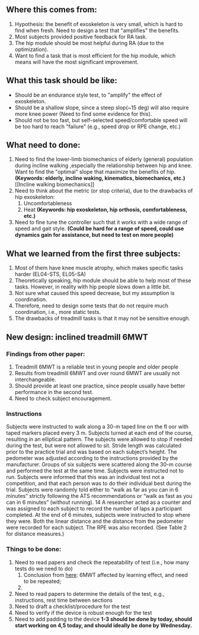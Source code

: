 ## Where this comes from:
1. Hypothesis: the benefit of exoskeleton is very small, which is hard to find when fresh. Need to design a test that "amplifies" the benefits.
2. Most subjects provided positive feedback for RA task.
3. The hip module should be most helpful during RA (due to the optimization).
4. Want to find a task that is most efficient for the hip module, which means will have the most significant improvement.

## What this task should be like:
- Should be an endurance style test, to "amplify" the effect of exoskeleton. 
- Should be a shallow slope, since a steep slop(~15 deg) will also require more knee power (Need to find some evidence for this).
- Should not be too fast, but self-selected speed/comfortable speed will be too hard to reach "failure" (e.g., speed drop or RPE change, etc.)

## What need to done:
1. Need to find the lower-limb biomechanics of elderly (general) population during incline walking ,especially the relationship between hip and knee. Want to find the "optimal" slope that maximize the benefits of hip. **(Keywords: elderly, incline waking, kinematics, biomechanics, etc.)** [[Incline walking biomechanics]]
2. Need to think about the metric (or stop criteria), due to the drawbacks of hip exoskeleton:
	1. Uncomfortableness
	2. Heat
	**(Keywords: hip exoskeleton, hip orthosis, comfortableness, etc.)**
3. Need to fine tune the controller such that it works with a wide range of speed and gait style. **(Could be hard for a range of speed, could use dynamics gain for assistance, but need to test on more people)** 



## What we learned from the first three subjects:
1. Most of them have knee muscle atrophy, which makes specific tasks harder (EL04-STS, EL05-SA)
2. Theoretically speaking, hip module should be able to help most of these tasks. However, in reality with hip people slows down a little bit.
3. Not sure what caused this speed decrease, but my assumption is coordination.
4. Therefore, need to design some tests that do not require much coordination, i.e., more static tests.
5. The drawbacks of treadmill tasks is that it may not be sensitive enough.


## New design: inclined treadmill 6MWT

### Findings from other paper:
1. Treadmill 6MWT is a reliable test in young people and older people
2. Results from treadmill 6MWT and over round 6MWT are usually not interchangeable.
3. Should provide at least one practice, since people usually have better performance in the second test.
4. Need to check subject encouragement. 


### Instructions
Subjects were instructed to walk along a 30-m taped line on the fl oor with taped markers placed every 3 m. Subjects turned at each end of the course, resulting in an elliptical pattern. The subjects were allowed to stop if needed during the test, but were not allowed to sit. Stride length was calculated prior to the practice trial and was based on each subject’s height. The pedometer was adjusted according to the instructions provided by the manufacturer. Groups of six subjects were scattered along the 30-m course and performed the test at the same time. Subjects were instructed not to run. Subjects were informed that this was an individual test not a competition, and that each person was to do their individual best during the trial. Subjects were randomly told either to “walk as far as you can in 6 minutes” strictly following the ATS recommendations or “walk as fast as you can in 6 minutes” (without running).  14   A researcher acted as a counter and was assigned to each subject to record the number of laps a participant completed. At the end of 6 minutes, subjects were instructed to stop where they were. Both the linear distance and the distance from the pedometer were recorded for each subject. The RPE was also recorded. (See  Table 2  for distance measures.) 


### Things to be done:
1. Need to read papers and check the repeatability of test (i.e., how many tests do we need to do)
	1. Conclusion from [here](https://erj.ersjournals.com/content/erj/38/2/261.full.pdf): 6MWT affected by learning effect, and need to be repeated;
	2. 
2. Need to read papers to determine the details of the test, e.g., instructions, rest time between sections
3. Need to draft a checklist/procedure for the test
4. Need to verify if the device is robust enough for the test
5. Need to add padding to the device
**1-3 should be done by today, should start working on 4,5 today, and should ideally be done by Wednesday.**
